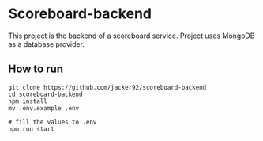 # Scoreboard-backend
This project is the backend of a scoreboard service. Project uses MongoDB as a database provider.

## How to run
```
git clone https://github.com/jacker92/scoreboard-backend
cd scoreboard-backend
npm install
mv .env.example .env

# fill the values to .env
npm run start
```